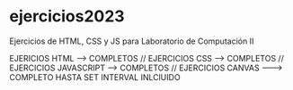 # ejercicios2023
Ejercicios de HTML, CSS y JS para Laboratorio de Computación II

EJERICIOS HTML --> COMPLETOS //
EJERCICIOS CSS --> COMPLETOS //
EJERCICIOS JAVASCRIPT --> COMPLETOS //
EJERCICIOS CANVAS ---> COMPLETO HASTA SET INTERVAL INLClUIDO


